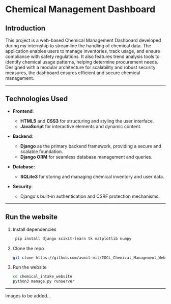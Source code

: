 # Chemical Management Dashboard

## Introduction

This project is a web-based Chemical Management Dashboard developed during my internship to streamline the handling of chemical data. The application enables users to manage inventories, track usage, and ensure compliance with safety regulations. It also features trend analysis tools to identify chemical usage patterns, helping determine procurement needs. Designed with a modular architecture for scalability and robust security measures, the dashboard ensures efficient and secure chemical management.

---

## Technologies Used

- **Frontend**:

  - **HTML5** and **CSS3** for structuring and styling the user interface.
  - **JavaScript** for interactive elements and dynamic content.

- **Backend**:

  - **Django** as the primary backend framework, providing a secure and scalable foundation.
  - **Django ORM** for seamless database management and queries.

- **Database**:

  - **SQLite3** for storing and managing chemical inventory and user data.

- **Security**:

  - Django's built-in authentication and CSRF protection mechanisms.

---

## Run the website

1. Install dependencies

   ```bash
    pip install django scikit-learn tk matplotlib numpy

   ```

2. Clone the repo

   ```bash
   git clone https://github.com/asmit-mit/IOCL_Chemical_Management_Website.git

   ```

3. Run the website

   ```bash
   cd chemical_intake_website
   python3 manage.py runserver

   ```

---

Images to be added...
